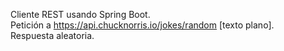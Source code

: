 Cliente REST usando Spring Boot.  
Petición a https://api.chucknorris.io/jokes/random [texto plano].  
Respuesta aleatoria.
